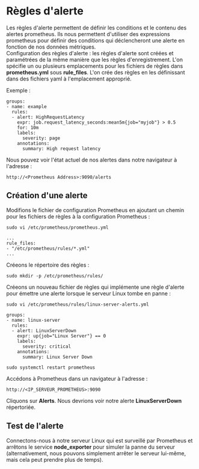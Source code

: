 # Règles d'alerte
Les règles d'alerte permettent de définir les conditions et le contenu des alertes prometheus. Ils nous permettent d'utiliser des expressions prometheus pour définir des conditions qui déclencheront une alerte en fonction de nos données métriques.
<br>
Configuration des règles d'alerte : les règles d'alerte sont créées et paramétrées de la même manière que les règles d'enregistrement. L'on spécifie un ou plusieurs emplacements pour les fichiers de règles dans **prometheus.yml** sous **rule_files**. L'on crée des règles en les définissant dans des fichiers yaml à l'emplacement approprié.

Exemple :
```
groups:
- name: example
  rules:
  - alert: HighRequestLatency
    expr: job.request_latency_seconds:mean5m{job="myjob"} > 0.5
    for: 10m
    labels: 
      severity: page
    annotations:
      summary: High request latency  
```

Nous pouvez voir l'état actuel de nos alertes dans notre navigateur à l'adresse :
```
http://<Prometheus Address>:9090/alerts
```

## Création d'une alerte
Modifions le fichier de configuration Prometheus en ajoutant un chemin pour les fichiers de règles à la configuration Prometheus :
```
sudo vi /etc/prometheus/prometheus.yml
```

```
...
rule_files:
- "/etc/prometheus/rules/*.yml"
...
```

Créeons le répertoire des règles :
```
sudo mkdir -p /etc/prometheus/rules/
```

Créeons un nouveau fichier de règles qui implémente une règle d'alerte pour émettre une alerte lorsque le serveur Linux tombe en panne :
```
sudo vi /etc/prometheus/rules/linux-server-alerts.yml
```

```
groups:
- name: linux-server
  rules:
  - alert: LinuxServerDown
    expr: up{job="Linux Server"} == 0
    labels:
      severity: critical
    annotations:
      summary: Linux Server Down
```

```
sudo systemctl restart prometheus
```

Accédons à Prometheus dans un navigateur à l'adresse :
```
http://<IP_SERVEUR_PROMETHEUS>:9090
```

Cliquons sur **Alerts**. Nous devrions voir notre alerte **LinuxServerDown** répertoriée.

## Test de l'alerte
Connectons-nous à notre serveur Linux qui est surveillé par Prometheus et arrêtons le service **node_exporter** pour simuler la panne du serveur (alternativement, nous pouvons simplement arrêter le serveur lui-même, mais cela peut prendre plus de temps).